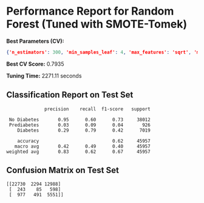 # Performance Report for Random Forest (Tuned with SMOTE-Tomek)

**Best Parameters (CV):**
```json
{'n_estimators': 300, 'min_samples_leaf': 4, 'max_features': 'sqrt', 'max_depth': None}
```

**Best CV Score:** 0.7935

**Tuning Time:** 2271.11 seconds

## Classification Report on Test Set
```
              precision    recall  f1-score   support

 No Diabetes       0.95      0.60      0.73     38012
 Prediabetes       0.03      0.09      0.04       926
    Diabetes       0.29      0.79      0.42      7019

    accuracy                           0.62     45957
   macro avg       0.42      0.49      0.40     45957
weighted avg       0.83      0.62      0.67     45957
```

## Confusion Matrix on Test Set
```
[[22730  2294 12988]
 [  243    85   598]
 [  977   491  5551]]
```
